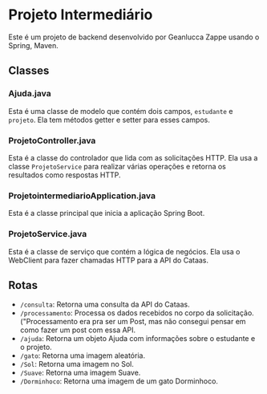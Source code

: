 # Projeto Intermediário

Este é um projeto de backend desenvolvido por Geanlucca Zappe usando o Spring, Maven.

## Classes

### Ajuda.java

Esta é uma classe de modelo que contém dois campos, `estudante` e `projeto`. Ela tem métodos getter e setter para esses campos.

### ProjetoController.java

Esta é a classe do controlador que lida com as solicitações HTTP. Ela usa a classe `ProjetoService` para realizar várias operações e retorna os resultados como respostas HTTP.

### ProjetointermediarioApplication.java

Esta é a classe principal que inicia a aplicação Spring Boot.

### ProjetoService.java

Esta é a classe de serviço que contém a lógica de negócios. Ela usa o WebClient para fazer chamadas HTTP para a API do Cataas.

## Rotas

- `/consulta`: Retorna uma consulta da API do Cataas.
- `/processamento`: Processa os dados recebidos no corpo da solicitação. ("Processamento era pra ser um Post, mas não consegui pensar em como fazer um post com essa API.
- `/ajuda`: Retorna um objeto Ajuda com informações sobre o estudante e o projeto.
- `/gato`: Retorna uma imagem aleatória.
- `/Sol`: Retorna uma imagem no Sol.
- `/Suave`: Retorna uma imagem Suave.
- `/Dorminhoco`: Retorna uma imagem de um gato Dorminhoco.
